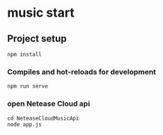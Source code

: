 # music start

## Project setup
```
npm install
```

### Compiles and hot-reloads for development
```
npm run serve
```

### open Netease Cloud api
```
cd NeteaseCloudMusicApi
node app.js
```


